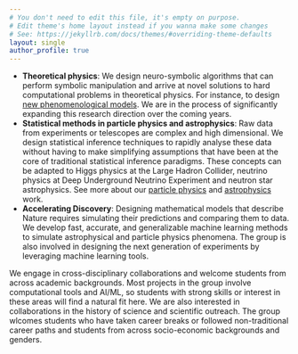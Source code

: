 ```yaml
---
# You don't need to edit this file, it's empty on purpose.
# Edit theme's home layout instead if you wanna make some changes
# See: https://jekyllrb.com/docs/themes/#overriding-theme-defaults
layout: single
author_profile: true
---
```

- **Theoretical physics**: We design neuro-symbolic algorithms that can perform symbolic manipulation and arrive at novel solutions to hard computational problems in theoretical physics. For instance, to design [new phenomenological models](https://arxiv.org/abs/2506.08080). We are in the process of significantly expanding this research direction over the coming years.
- **Statistical methods in particle physics and astrophysics**: Raw data from experiments or telescopes are complex and high dimensional. We design statistical inference techniques to rapidly analyse these data without having to make simplifying assumptions that have been at the core of traditional statistical inference paradigms. These concepts can be adapted to Higgs physics at the Large Hadron Collider, neutrino physics at Deep Underground Neutrino Experiment and neutron star astrophysics. See more about our [particle physics](/ParticlePhysics/) and [astrophysics](/Astrophysics/) work.
- **Accelerating Discovery**: Designing mathematical models that describe Nature requires simulating their predictions and comparing them to data. We develop fast, accurate, and generalizable machine learning methods to simulate astrophysical and particle physics phenomena. The group is also involved in designing the next generation of experiments by leveraging machine learning tools.

We engage in cross-disciplinary collaborations and welcome students from across academic backgrounds. Most projects in the group involve computational tools and AI/ML, so students with strong skills or interest in these areas will find a natural fit here. We are also interested in collaborations in the history of science and scientific outreach. 
The group wlcomes students who have taken career breaks or followed non-traditional career paths and students from across socio-economic backgrounds and genders.
